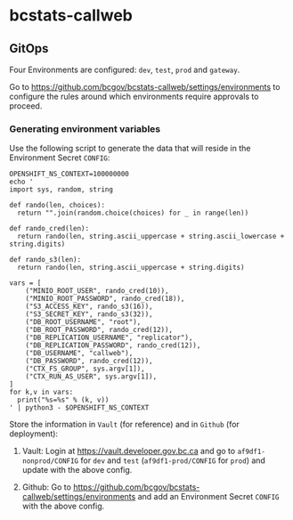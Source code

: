 # bcstats-callweb

## GitOps

Four Environments are configured: `dev`, `test`, `prod` and `gateway`.

Go to https://github.com/bcgov/bcstats-callweb/settings/environments to configure the rules around which environments require approvals to proceed.

### Generating environment variables

Use the following script to generate the data that will reside in the Environment Secret `CONFIG`:

```
OPENSHIFT_NS_CONTEXT=100000000
echo '
import sys, random, string

def rando(len, choices):
  return "".join(random.choice(choices) for _ in range(len))

def rando_cred(len):
  return rando(len, string.ascii_uppercase + string.ascii_lowercase + string.digits)

def rando_s3(len):
  return rando(len, string.ascii_uppercase + string.digits)

vars = [
    ("MINIO_ROOT_USER", rando_cred(10)),
    ("MINIO_ROOT_PASSWORD", rando_cred(18)),
    ("S3_ACCESS_KEY", rando_s3(16)),
    ("S3_SECRET_KEY", rando_s3(32)),
    ("DB_ROOT_USERNAME", "root"),
    ("DB_ROOT_PASSWORD", rando_cred(12)),
    ("DB_REPLICATION_USERNAME", "replicator"),
    ("DB_REPLICATION_PASSWORD", rando_cred(12)),
    ("DB_USERNAME", "callweb"),
    ("DB_PASSWORD", rando_cred(12)),
    ("CTX_FS_GROUP", sys.argv[1]),
    ("CTX_RUN_AS_USER", sys.argv[1]),
]
for k,v in vars:
  print("%s=%s" % (k, v))
' | python3 - $OPENSHIFT_NS_CONTEXT
```

Store the information in `Vault` (for reference) and in `Github` (for deployment):

1. Vault: Login at https://vault.developer.gov.bc.ca and go to `af9df1-nonprod/CONFIG` for `dev` and `test` (`af9df1-prod/CONFIG` for `prod`) and update with the above config.

2. Github: Go to https://github.com/bcgov/bcstats-callweb/settings/environments and add an Environment Secret `CONFIG` with the above config.
